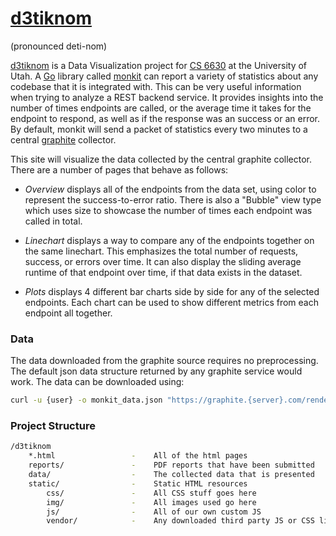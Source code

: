 # [d3tiknom](http://jesuszarate.github.io/d3tiknom)

(pronounced deti-nom)

[d3tiknom](http://jesuszarate.github.io/d3tiknom) is a Data Visualization
project for [CS 6630](http://dataviscourse.net/2017/syllabus) at the University
of Utah. A [Go](https://golang.org) library called
[monkit](https://godoc.org/gopkg.in/spacemonkeygo/monkit.v2) can report a
variety of statistics about any codebase that it is integrated with. This can
be very useful information when trying to analyze a REST backend service. It
provides insights into the number of times endpoints are called, or the average
time it takes for the endpoint to respond, as well as if the response was an
success or an error. By default, monkit will send a packet of statistics every
two minutes to a central [graphite](https://graphiteapp.org) collector.

This site will visualize the data collected by the central graphite collector.
There are a number of pages that behave as follows:

* *Overview* displays all of the endpoints from the data set, using color to
  represent the success-to-error ratio. There is also a "Bubble" view type
  which uses size to showcase the number of times each endpoint was called in
  total.

* *Linechart* displays a way to compare any of the endpoints together on the
  same linechart. This emphasizes the total number of requests, success, or
  errors over time. It can also display the sliding average runtime of that
  endpoint over time, if that data exists in the dataset.

* *Plots* displays 4 different bar charts side by side for any of the selected
  endpoints. Each chart can be used to show different metrics from each
  endpoint all together.

### Data

The data downloaded from the graphite source requires no preprocessing. The
default json data structure returned by any graphite service would work. The
data can be downloaded using:

```sh
curl -u {user} -o monkit_data.json "https://graphite.{server}.com/render/?target=path.to.target.*.*.*.*&format=json"
```

### Project Structure

```sh
/d3tiknom
    *.html                 -    All of the html pages
    reports/               -    PDF reports that have been submitted
    data/                  -    The collected data that is presented
    static/                -    Static HTML resources
        css/               -    All CSS stuff goes here
        img/               -    All images used go here
        js/                -    All of our own custom JS
        vendor/            -    Any downloaded third party JS or CSS libs
```
